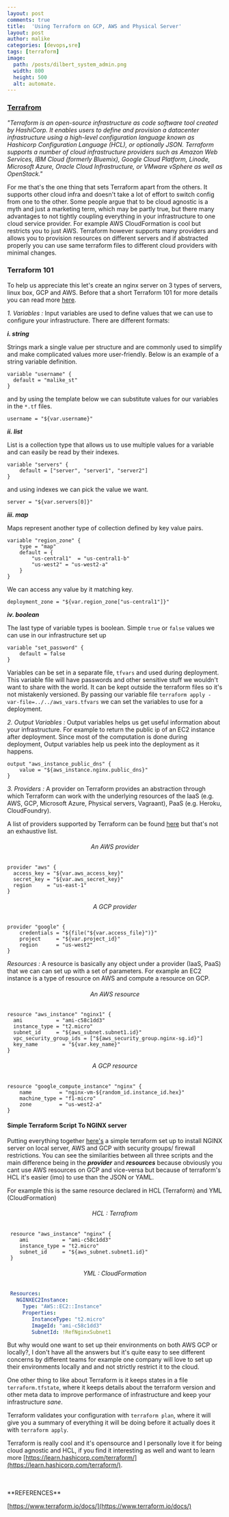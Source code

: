 ```yaml
---
layout: post
comments: true
title:  'Using Terraform on GCP, AWS and Physical Server'
layout: post
author: malike
categories: [devops,sre]
tags: [terraform]
image:
  path: /posts/dilbert_system_admin.png
  width: 800
  height: 500
  alt: automate.
---
```


### [Terrafrom](https://terraform.io/)

_"Terraform is an open-source infrastructure as code software tool created by HashiCorp. It enables users to define and provision a datacenter infrastructure using a high-level configuration language known as Hashicorp Configuration Language (HCL), or optionally JSON. Terraform supports a number of cloud infrastructure providers such as Amazon Web Services, IBM Cloud (formerly Bluemix), Google Cloud Platform, Linode, Microsoft Azure, Oracle Cloud Infrastructure, or VMware vSphere as well as OpenStack."_

For me that's the one thing that sets Terraform apart from the others. It supports other cloud infra and doesn't take a lot of effort to switch config from one to the other. Some people argue that to be cloud agnostic is a myth and just a marketing term, which may be partly true, but there many advantages to not tightly coupling everything in your infrastructure to one cloud service provider. For example AWS CloudFormation is cool but restricts you to just AWS. Terraform however supports many providers and allows you to provision resources on different servers and if abstracted properly you can use same terraform files to different cloud providers with minimal changes.

### Terraform 101

To help us appreciate this let's create an nginx server on 3 types of servers, linux box, GCP and AWS.
Before that a short Terraform 101 for more details you can read more [here](https://www.terraform.io/docs/).

*1. Variables :* Input variables are used to define values that we can use to configure your infrastructure. There are different formats:

***i. string***

Strings mark a single value per structure and are commonly used to simplify and make complicated values more user-friendly. Below is an example of a string variable definition.

```hcl
variable "username" {
  default = "malike_st"
}
```

and by using the template below we can substitute values for our variables in the `*.tf` files.

```hcl
username = "${var.username}"
```

***ii. list***

List is a collection type that allows us to use multiple values for a variable and can easily be read by their indexes.

```hcl
variable "servers" {
    default = ["server", "server1", "server2"]
}
```

and using indexes we can pick the value we want.

```hcl
server = "${var.servers[0]}"
```

***iii. map***

Maps represent another type of collection defined by key value pairs.

```hcl
variable "region_zone" {
    type = "map"
    default = {
        "us-central1"  = "us-central1-b"
        "us-west2" = "us-west2-a"
    }
}
```

We can access any value by it matching key.

```hcl
deployment_zone = "${var.region_zone["us-central1"]}"
```

***iv. boolean***

The last type of variable types is boolean. Simple `true` or `false` values we can use in our infrastructure set up

```hcl
variable "set_password" {
    default = false
}
```

Variables can be set in a separate file, `tfvars`  and used during deployment. This variable file will have passwords and other sensitive stuff we wouldn't want to share with the world. It can be kept outside the terraform files so it's not mistakenly versioned. By passing our variable file  `terraform apply -var-file=../../aws_vars.tfvars` we can set the variables to use for a deployment.

*2. Output Variables :* Output variables helps us get useful information about your infrastructure. For example to return the public ip of an EC2 instance after deployment. Since most of the computation is done during deployment, Output variables help us peek into the deployment as it happens.

```hcl
output "aws_instance_public_dns" {
    value = "${aws_instance.nginx.public_dns}"
}
```

*3. Providers :*  A provider on Terraform provides an abstraction through which Terraform can work with the underlying resources of the IaaS (e.g. AWS, GCP, Microsoft Azure, Physical servers, Vagraant), PaaS (e.g. Heroku, CloudFoundry).

A list of providers supported by Terraform can be found [here](https://www.terraform.io/docs/providers/) but that's not an exhaustive list.

###### <center>An AWS provider </center> 

```hcl
provider "aws" {
  access_key = "${var.aws_access_key}"
  secret_key = "${var.aws_secret_key}"
  region     = "us-east-1"
}
```

###### <center>A GCP provider </center>

```hcl
provider "google" {
    credentials = "${file("${var.access_file}")}"
    project     = "${var.project_id}"
    region      = "us-west2"
}
```

*Resources :* A resource is basically any object under a provider (IaaS, PaaS) that we can can set up with a set of parameters. For example an EC2 instance is a type of resource on AWS and compute a resource on GCP.

###### <center>An AWS resource </center>

```hcl
resource "aws_instance" "nginx1" {
  ami           = "ami-c58c1dd3"
  instance_type = "t2.micro"
  subnet_id     = "${aws_subnet.subnet1.id}"
  vpc_security_group_ids = ["${aws_security_group.nginx-sg.id}"]
  key_name        = "${var.key_name}"
}
```

###### <center>A GCP resource </center>

```hcl
resource "google_compute_instance" "nginx" {
    name         = "nginx-vm-${random_id.instance_id.hex}"
    machine_type = "f1-micro"
    zone         = "us-west2-a"
}
```

#### Simple Terraform Script To NGINX server

Putting everything together [here's](https://github.com/malike/terraform-poc) a simple terraform set up to install NGINX server on local server, AWS and GCP with security groups/ firewall restrictions. You can see the similarities between all three scripts and the main difference being in the ***provider*** and ***resources*** because obviously you cant use AWS resources on GCP and vice-versa but because of terraform's HCL it's easier (imo) to use than the JSON or YAML.

For example this is the same resource declared in HCL (Terraform) and YML (CloudFormation)

###### <center>HCL : Terrafrom </center>  
```hcl
 resource "aws_instance" "nginx" {
    ami           = "ami-c58c1dd3"
    instance_type = "t2.micro"
    subnet_id     = "${aws_subnet.subnet1.id}"
 }
```

###### <center>YML : CloudFormation </center> 

```yml
 Resources:
   NGINXEC2Instance:
     Type: "AWS::EC2::Instance"
     Properties:
        InstanceType: "t2.micro"
        ImageId: "ami-c58c1dd3"
        SubnetId: !RefNginxSubnet1
```

But why would one want to set up their environments on both AWS GCP or locally?, I don't have all the answers but it's quite easy to see different concerns by different teams for example one company will love to set up their environments locally and and not strictly restrict it to the cloud.

One other thing to like about Terraform is it keeps states in a file `terraform.tfstate`, where it keeps details about the terraform version and other meta data to improve performance of infrastructure and keep your infrastructure _sane_.

Terraform validates your configuration with `terraform plan`, where it will give you a summary of everything it will be doing before it actually does it with `terraform apply`.

Terraform is really cool and it's opensource and I personally love it for being cloud agnostic and HCL, if you find it interesting as well and want to learn more [https://learn.hashicorp.com/terraform/](https://learn.hashicorp.com/terraform/).

<br>
<br>
**REFERENCES**

[https://www.terraform.io/docs/](https://www.terraform.io/docs/)